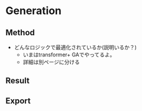 # Generation


## Method
- どんなロジックで最適化されているか(説明いるか？)
   - いまはtransformer+ GAでやってるよ。
   - 詳細は別ページに分ける

## Result

## Export




